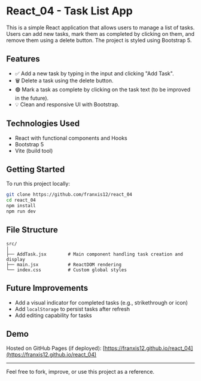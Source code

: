 # React_04 - Task List App

This is a simple React application that allows users to manage a list of tasks. Users can add new tasks, mark them as completed by clicking on them, and remove them using a delete button. The project is styled using Bootstrap 5.

## Features

- ✅ Add a new task by typing in the input and clicking "Add Task".
- 🗑️ Delete a task using the delete button.
- 🟢 Mark a task as complete by clicking on the task text (to be improved in the future).
- 💡 Clean and responsive UI with Bootstrap.

## Technologies Used

- React with functional components and Hooks
- Bootstrap 5
- Vite (build tool)

## Getting Started

To run this project locally:

```bash
git clone https://github.com/franxis12/react_04
cd react_04
npm install
npm run dev
```

## File Structure

```
src/
│
├── AddTask.jsx        # Main component handling task creation and display
├── main.jsx           # ReactDOM rendering
└── index.css          # Custom global styles
```

## Future Improvements

- Add a visual indicator for completed tasks (e.g., strikethrough or icon)
- Add `localStorage` to persist tasks after refresh
- Add editing capability for tasks

## Demo

Hosted on GitHub Pages (if deployed):
[https://franxis12.github.io/react_04](https://franxis12.github.io/react_04)

---

Feel free to fork, improve, or use this project as a reference.

